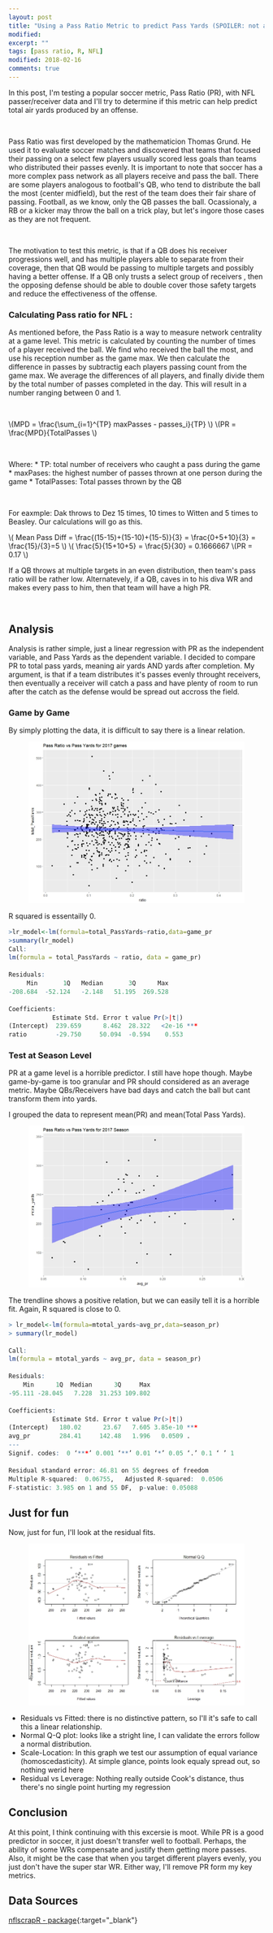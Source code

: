 ```yaml
---
layout: post
title: "Using a Pass Ratio Metric to predict Pass Yards (SPOILER: not a good metric)"
modified:
excerpt: ""
tags: [pass ratio, R, NFL]
modified: 2018-02-16
comments: true
---
```



In this post, I'm testing a popular soccer metric, Pass Ratio (PR), with NFL passer/receiver data and I'll try to determine if this metric can help predict total air yards produced by an offense.  

<br>

Pass Ratio was first developed by the mathematicion Thomas Grund. He used it to evaluate soccer matches and discovered that teams that focused their passing on a select few players usually scored less goals than teams who distributed their passes evenly. It is important to note that soccer has a more complex pass network as all players receive and pass the ball. There are some players analogous to football's QB, who tend to distribute the ball the most (center midfield), but the rest of the team does their fair share of passing. Football, as we know, only the QB passes the ball. Ocassionaly, a RB or a kicker may throw the ball on a trick play, but let's ingore those cases as they are not frequent.

<br>

The motivation to test this metric, is that if a QB does his receiver progressions well, and has multiple players able to separate from their coverage, then that QB would be passing to multiple targets and possibly having a better offense. If a QB only trusts a select group of receivers , then the opposing defense should be able to double cover those safety targets and reduce the effectiveness of the offense.

### Calculating Pass ratio for NFL :

As mentioned before, the Pass Ratio is a way to measure network centrality at a game level. This metric is calculated by counting the number of times of a player received the ball. We find who received the ball the most, and use his reception number as the game max. We then calculate the difference in passes by subtractig each players passing count from the game max. We average the differences of all players, and finally divide them by the total number of passes completed in the day.  This will result in a number ranging between 0 and 1.

<p><br></p>

\\(MPD = \frac{\sum_{i=1}^{TP} maxPasses - passes_i}{TP} \\)
\\(PR = \frac{MPD}{TotalPasses \\)
<p><br></p>
Where:
* TP: total number of receivers who caught a pass during the game
* maxPases: the highest number of passes thrown at one person during the game 
* TotalPasses: Total passes thrown by the QB
<p><br></p>

For eaxmple: Dak throws to Dez 15 times, 10 times to Witten and 5 times to Beasley. Our calculations will go as this.

\\( Mean Pass Diff = \frac{(15-15)+(15-10)+(15-5)}{3} = \frac{0+5+10}{3} = \frac{15}/{3}=5  \\)
\\( \frac{5}{15+10+5} = \frac{5}{30} = 0.1666667
\\(PR = 0.17 \\)

If a QB throws at multiple targets in an even distribution, then team's pass ratio will be rather low. Alternatevely, if a QB, caves in to his diva WR and makes every pass to him, then that team will have a high PR.

<br>

## Analysis

Analysis is rather simple, just a linear regression with PR as the independent variable, and Pass Yards as the dependent variable. I decided to compare PR to total pass yards, meaning air yards AND yards after completion. My argument, is that if a team distributes it's passes evenly throught receivers, then eventually a receiver will catch a pass and have plenty of room to run after the catch as the defense would be spread out accross the field.

### Game by Game 

By simply plotting the data, it is difficult to say there is a linear relation.

<figure>
     <img src="/images/nfl_passratio/game_lvl_pr.jpeg">
    <figcaption></figcaption>
</figure>

R squared is essentailly 0.

```R
>lr_model<-lm(formula=total_PassYards~ratio,data=game_pr
>summary(lr_model)
Call:
lm(formula = total_PassYards ~ ratio, data = game_pr)

Residuals:
     Min       1Q   Median       3Q      Max 
-208.684  -52.124   -2.148   51.195  269.528 

Coefficients:
            Estimate Std. Error t value Pr(>|t|)    
(Intercept)  239.659      8.462  28.322   <2e-16 ***
ratio        -29.750     50.094  -0.594    0.553   

```


### Test at Season Level

PR at a game level is a horrible predictor. I still have hope though. Maybe game-by-game is too granular and PR should considered as an average metric. Maybe QBs/Receivers have bad days and catch the ball but cant transform them into yards.

I grouped the data to represent mean(PR) and mean(Total Pass Yards).

<figure>
     <img src="/images/nfl_passratio/season_lvl_pr.jpeg">
    <figcaption></figcaption>
</figure>

The trendline shows a positive relation, but we can easily tell it is a horrible fit.  Again, R squared is close to 0.

```R
> lr_model<-lm(formula=mtotal_yards~avg_pr,data=season_pr)
> summary(lr_model)

Call:
lm(formula = mtotal_yards ~ avg_pr, data = season_pr)

Residuals:
    Min      1Q  Median      3Q     Max 
-95.111 -28.045   7.228  31.253 109.802 

Coefficients:
            Estimate Std. Error t value Pr(>|t|)    
(Intercept)   180.02      23.67   7.605 3.85e-10 ***
avg_pr        284.41     142.48   1.996   0.0509 .  
---
Signif. codes:  0 ‘***’ 0.001 ‘**’ 0.01 ‘*’ 0.05 ‘.’ 0.1 ‘ ’ 1

Residual standard error: 46.81 on 55 degrees of freedom
Multiple R-squared:  0.06755,	Adjusted R-squared:  0.0506 
F-statistic: 3.985 on 1 and 55 DF,  p-value: 0.05088
```

## Just for fun

Now, just for fun, I'll look at the residual fits.
<figure>
     <img src="/images/nfl_passratio/season_fit.jpeg">
    <figcaption></figcaption>
</figure>

* Residuals vs Fitted: there is no distinctive pattern, so I'll it's safe to call this a linear relationship.
* Normal Q-Q plot: looks like a stright line, I can validate the errors follow a normal distribution.
* Scale-Location: In this graph we test our assumption of equal variance (homoscedasticity). At simple glance, points look equaly spread out, so nothing werid here
* Residual vs Leverage: Nothing really outside Cook's distance, thus there's no single point hurting my regression


## Conclusion
At this point, I think continuing with this excersie is moot. While PR is a good predictor in soccer, it just doesn't transfer well to football. Perhaps, the ability of some WRs compensate and justify them getting more passes. Also, it might be the case that when you target different players evenly, you just don't have the super star WR. Either way, I'll remove PR form my key metrics.


## Data Sources
[nflscrapR - package](https://github.com/maksimhorowitz/nflscrapR){:target="_blank"}
